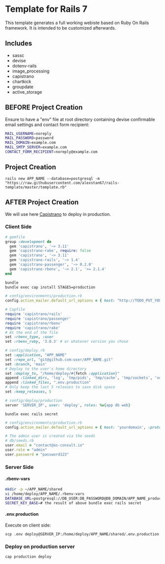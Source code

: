 # Template for Rails 7
This template generates a full working webiste based on Ruby On Rails framework. It is intended to be customized afterwards.

## Includes

- sassc
- devise
- dotenv-rails
- image_processing
- capistrano
- chartkick
- groupdate 
- active_storage

## BEFORE Project Creation

Ensure to have a "env" file at root directory containing devise confirmable email settings and contact form recipient:
````bash
MAIL_USERNAME=noreply
MAIL_PASSWORD=password
MAIL_DOMAIN=example.com
MAIL_SMTP_SERVER=example.com
CONTACT_FORM_RECIPIENT=noreply@example.com
````

## Project Creation

`rails new APP_NAME --database=postgresql -m "https://raw.githubusercontent.com/alexstan67/rails-template/master/template.rb"`

## AFTER Project Creation
We will use here [Capistrano](https://github.com/capistrano/capistrano) to deploy in production.
### Client Side
````ruby
# gemfile
group :development do
  gem 'capistrano', '~> 3.11'
  gem 'capistrano-rake', require: false
  gem 'capistrano', '~> 3.11'
  gem 'capistrano-rails', '~> 1.4'
  gem 'capistrano-passenger', '~> 0.2.0'
  gem 'capistrano-rbenv', '~> 2.1', '>= 2.1.4'
end
````
````bash
bundle
bundle exec cap install STAGES=production
````
````ruby
# config/environments/production.rb
config.action_mailer.default_url_options = { host: "http://TODO_PUT_YOUR_DOMAIN_HERE", :protocol => "http" }
````
````ruby
# Capfile
require 'capistrano/rails'
require 'capistrano/passenger'
require 'capistrano/rbenv'
require 'capistrano/rake'
# At the end of the file
set :rbenv_type, :user
set :rbenv_ruby, '3.0.3' # or whatever version you chose
````
````ruby
# config/deploy.rb
set :application, "APP_NAME"
set :repo_url, "git@github.com:user/APP_NAME.git"
set :branch, 'main'
# Deploy to the user's home directory
set :deploy_to, "/home/deploy/#{fetch :application}"
append :linked_dirs, 'log', 'tmp/pids', 'tmp/cache', 'tmp/sockets', 'vendor/bundle', '.bundle', 'public/system', 'public/uploads'
append :linked_files, ".env.production"
# Only keep the last 5 releases to save disk space
set :keep_releases, 5
````
````ruby
# config/deploy/production
server 'SERVER_IP', user: 'deploy', roles: %w{app db web}
````

`bundle exec rails secret`

````ruby
# config/environments/production.rb
config.action_mailer.default_url_options = { host: 'yourdomain', :protocol => 'http' }
````
````ruby
# The admin user is created via the seeds
# db/seeds.rb
user.email = "contact@as-consult.io"
user.role = "admin"
user.password = "password123"
````
### Server Side
#### .rbenv-vars
````bash
mkdir -p ~/APP_NAME/shared
vi /home/deploy/APP_NAME/.rbenv-vars
DATABASE_URL=postgresql://DB_USER:DB_PASSWORD@DB_DOMAIN/APP_NAME_production
SECRET_KEY_BASE=# the result of above bundle exec rails secret
````
#### .env.production
Execute on client side:

`scp .env deploy@SERVER_IP:/home/deploy/APP_NAME/shared/.env.production`

### Deploy on production server
`cap production deploy`
